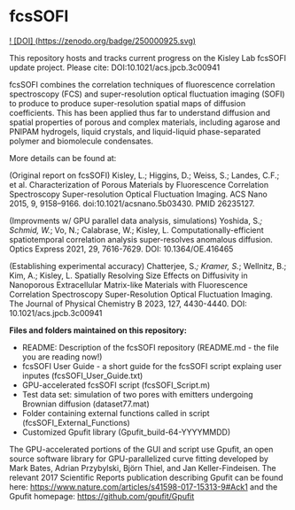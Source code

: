 # fcsSOFI
[! [DOI] (https://zenodo.org/badge/250000925.svg) ](https://zenodo.org/doi/10.5281/zenodo.12726410)

This repository hosts and tracks current progress on the Kisley Lab fcsSOFI update project. 
Please cite: DOI:10.1021/acs.jpcb.3c00941 

fcsSOFI combines the correlation techniques of fluorescence correlation spectroscopy (FCS) and super-resolution optical fluctuation imaging (SOFI) to produce to produce super-resolution spatial maps of diffusion coefficients. This has been applied thus far to understand diffusion and spatial properties of porous and complex materials, including agarose and PNIPAM hydrogels, liquid crystals, and liquid-liquid phase-separated polymer and biomolecule condensates. 

More details can be found at:

(Original report on fcsSOFI) Kisley, L.; Higgins, D.; Weiss, S.; Landes, C.F.; et al. Characterization of Porous Materials by Fluorescence Correlation Spectroscopy Super-resolution Optical Fluctuation Imaging. ACS Nano 2015, 9, 9158–9166. doi:10.1021/acsnano.5b03430. PMID 26235127.

(Improvments w/ GPU parallel data analysis, simulations) Yoshida, S.*; Schmid, W.*; Vo, N.; Calabrase, W.; Kisley, L. Computationally-efficient spatiotemporal correlation analysis super-resolves anomalous diffusion. Optics Express 2021, 29, 7616-7629. DOI: 10.1364/OE.416465

(Establishing experimental accuracy) Chatterjee, S.*; Kramer, S.*; Wellnitz, B.; Kim, A.; Kisley, L. Spatially Resolving Size Effects on Diffusivity in Nanoporous Extracellular Matrix-like Materials with Fluorescence Correlation Spectroscopy Super-Resolution Optical Fluctuation Imaging. The Journal of Physical Chemistry B 2023, 127, 4430-4440. DOI: 10.1021/acs.jpcb.3c00941

**Files and folders maintained on this repository:**
* README: Description of the fcsSOFI repository (README.md - the file you are reading now!)
* fcsSOFI User Guide - a short guide for the fcsSOFI script explaing user inputes (fcsSOFI_User_Guide.txt)
* GPU-accelerated fcsSOFI script (fcsSOFI_Script.m)
* Test data set: simulation of two pores with emitters undergoing Brownian diffusion (dataset77.mat)
* Folder containing external functions called in script (fcsSOFI_External_Functions)
* Customized Gpufit library (Gpufit_build-64-YYYYMMDD)

The GPU-accelerated portions of the GUI and script use Gpufit, an open source software library for GPU-parallelized curve fitting developed by Mark Bates, Adrian Przybylski, Björn Thiel, and Jan Keller-Findeisen. The relevant 2017 Scientific Reports publication describing Gpufit can be found here: https://www.nature.com/articles/s41598-017-15313-9#Ack1 and the Gpufit homepage: https://github.com/gpufit/Gpufit
